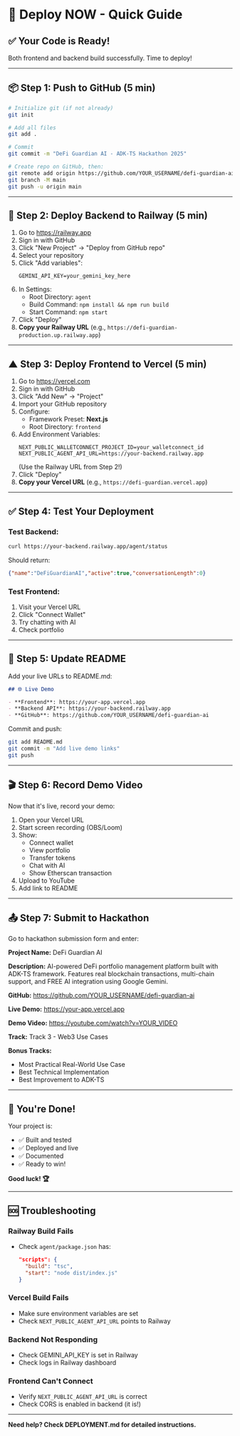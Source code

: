 # 🚀 Deploy NOW - Quick Guide

## ✅ Your Code is Ready!

Both frontend and backend build successfully. Time to deploy!

---

## 📦 Step 1: Push to GitHub (5 min)

```bash
# Initialize git (if not already)
git init

# Add all files
git add .

# Commit
git commit -m "DeFi Guardian AI - ADK-TS Hackathon 2025"

# Create repo on GitHub, then:
git remote add origin https://github.com/YOUR_USERNAME/defi-guardian-ai.git
git branch -M main
git push -u origin main
```

---

## 🚂 Step 2: Deploy Backend to Railway (5 min)

1. Go to https://railway.app
2. Sign in with GitHub
3. Click "New Project" → "Deploy from GitHub repo"
4. Select your repository
5. Click "Add variables":
   ```
   GEMINI_API_KEY=your_gemini_key_here
   ```
6. In Settings:
   - Root Directory: `agent`
   - Build Command: `npm install && npm run build`
   - Start Command: `npm start`
7. Click "Deploy"
8. **Copy your Railway URL** (e.g., `https://defi-guardian-production.up.railway.app`)

---

## ▲ Step 3: Deploy Frontend to Vercel (5 min)

1. Go to https://vercel.com
2. Sign in with GitHub
3. Click "Add New" → "Project"
4. Import your GitHub repository
5. Configure:
   - Framework Preset: **Next.js**
   - Root Directory: `frontend`
6. Add Environment Variables:
   ```
   NEXT_PUBLIC_WALLETCONNECT_PROJECT_ID=your_walletconnect_id
   NEXT_PUBLIC_AGENT_API_URL=https://your-backend.railway.app
   ```
   (Use the Railway URL from Step 2!)
7. Click "Deploy"
8. **Copy your Vercel URL** (e.g., `https://defi-guardian.vercel.app`)

---

## ✅ Step 4: Test Your Deployment

### Test Backend:
```bash
curl https://your-backend.railway.app/agent/status
```

Should return:
```json
{"name":"DeFiGuardianAI","active":true,"conversationLength":0}
```

### Test Frontend:
1. Visit your Vercel URL
2. Click "Connect Wallet"
3. Try chatting with AI
4. Check portfolio

---

## 📝 Step 5: Update README

Add your live URLs to README.md:

```markdown
## 🌐 Live Demo

- **Frontend**: https://your-app.vercel.app
- **Backend API**: https://your-backend.railway.app
- **GitHub**: https://github.com/YOUR_USERNAME/defi-guardian-ai
```

Commit and push:
```bash
git add README.md
git commit -m "Add live demo links"
git push
```

---

## 🎬 Step 6: Record Demo Video

Now that it's live, record your demo:

1. Open your Vercel URL
2. Start screen recording (OBS/Loom)
3. Show:
   - Connect wallet
   - View portfolio
   - Transfer tokens
   - Chat with AI
   - Show Etherscan transaction
4. Upload to YouTube
5. Add link to README

---

## 📤 Step 7: Submit to Hackathon

Go to hackathon submission form and enter:

**Project Name:** DeFi Guardian AI

**Description:** AI-powered DeFi portfolio management platform built with ADK-TS framework. Features real blockchain transactions, multi-chain support, and FREE AI integration using Google Gemini.

**GitHub:** https://github.com/YOUR_USERNAME/defi-guardian-ai

**Live Demo:** https://your-app.vercel.app

**Demo Video:** https://youtube.com/watch?v=YOUR_VIDEO

**Track:** Track 3 - Web3 Use Cases

**Bonus Tracks:** 
- Most Practical Real-World Use Case
- Best Technical Implementation
- Best Improvement to ADK-TS

---

## 🎉 You're Done!

Your project is:
- ✅ Built and tested
- ✅ Deployed and live
- ✅ Documented
- ✅ Ready to win!

**Good luck! 🏆**

---

## 🆘 Troubleshooting

### Railway Build Fails
- Check `agent/package.json` has:
  ```json
  "scripts": {
    "build": "tsc",
    "start": "node dist/index.js"
  }
  ```

### Vercel Build Fails
- Make sure environment variables are set
- Check `NEXT_PUBLIC_AGENT_API_URL` points to Railway

### Backend Not Responding
- Check GEMINI_API_KEY is set in Railway
- Check logs in Railway dashboard

### Frontend Can't Connect
- Verify `NEXT_PUBLIC_AGENT_API_URL` is correct
- Check CORS is enabled in backend (it is!)

---

**Need help? Check DEPLOYMENT.md for detailed instructions.**
